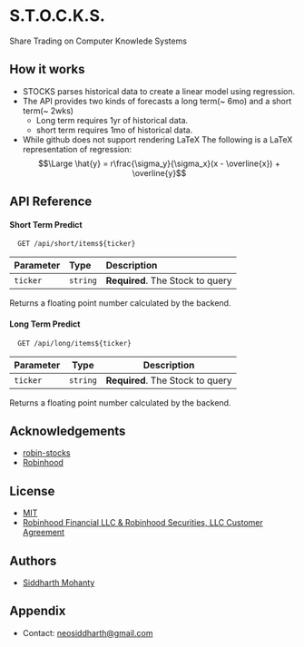 # S.T.O.C.K.S.
Share Trading on Computer Knowlede Systems

## How it works
- STOCKS parses historical data to create a linear model using regression.
- The API provides two kinds of forecasts a long term(~ 6mo) and a short term(~ 2wks)
    - Long term requires 1yr of historical data.
    - short term requires 1mo of historical data.
- While github does not support rendering LaTeX The following is a LaTeX representation of
    regression: $$\Large \hat{y} = r\frac{\sigma_y}{\sigma_x}(x - \overline{x}) + \overline{y}$$

## API Reference

#### Short Term Predict

```
  GET /api/short/items${ticker}
```

| Parameter | Type     | Description                        |
| :-------- | :------- | :-------------------------------   |
| `ticker`  | `string` | **Required**. The Stock to query   |

Returns a floating point number calculated by the backend.

#### Long Term Predict

```
  GET /api/long/items${ticker}
```

| Parameter | Type      | Description                        |
| --------  | -------   | -------------------------------    |
| `ticker`  | `string`  | **Required**. The Stock to query   |

Returns a floating point number calculated by the backend.

## Acknowledgements

- [robin-stocks](https://github.com/jmfernandes/robin_stocks)
- [Robinhood](https://robinhood.com/)

## License

- [MIT](https://choosealicense.com/licenses/mit/)
- [Robinhood Financial LLC & Robinhood Securities, LLC  Customer Agreement](https://cdn.robinhood.com/assets/robinhood/legal/Robinhood%20Customer%20Agreement.pdf)

## Authors

- [Siddharth Mohanty](https://www.linkedin.com/in/siddharth-mohanty-6a2b77211/)

## Appendix
- Contact: neosiddharth@gmail.com
